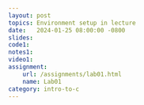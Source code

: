 ```yaml
---
layout: post
topics: Environment setup in lecture
date:   2024-01-25 08:00:00 -0800
slides: 
code1: 
notes1: 
video1: 
assignment:
    url: /assignments/lab01.html
    name: Lab01
category: intro-to-c
---
```

